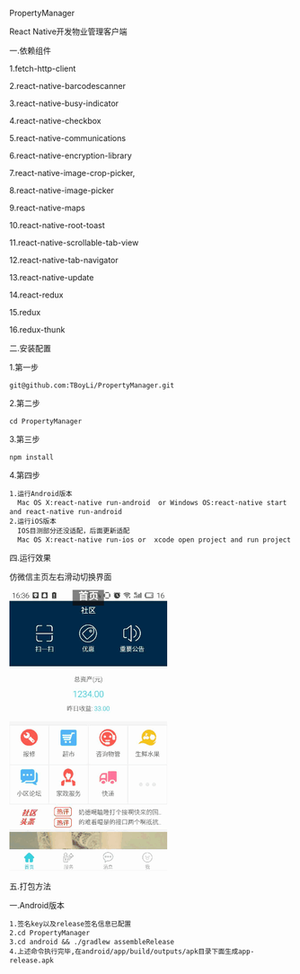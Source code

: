 PropertyManager

React Native开发物业管理客户端

一.依赖组件

  1.fetch-http-client
  
  2.react-native-barcodescanner
  
  3.react-native-busy-indicator
  
  4.react-native-checkbox
  
  5.react-native-communications
  
  6.react-native-encryption-library
  
  7.react-native-image-crop-picker,
  
  8.react-native-image-picker
  
  9.react-native-maps
  
  10.react-native-root-toast
  
  11.react-native-scrollable-tab-view
  
  12.react-native-tab-navigator
  
  13.react-native-update
  
  14.react-redux
  
  15.redux
  
  16.redux-thunk

二.安装配置

  1.第一步
  
    git@github.com:TBoyLi/PropertyManager.git
  2.第二步
  
    cd PropertyManager
  3.第三步
  
    npm install
  4.第四步

    1.运行Android版本
      Mac OS X:react-native run-android  or Windows OS:react-native start and react-native run-android
    2.运行iOS版本
      IOS目测部分还没适配，后面更新适配
      Mac OS X:react-native run-ios or  xcode open project and run project

四.运行效果

仿微信主页左右滑动切换界面
  
  ![](https://github.com/TBoyLi/PropertyManager/raw/master/app/screenshot/main.gif)

五.打包方法

  一.Android版本

    1.签名key以及release签名信息已配置
    2.cd PropertyManager
    3.cd android && ./gradlew assembleRelease
    4.上述命令执行完毕,在android/app/build/outputs/apk目录下面生成app-release.apk
